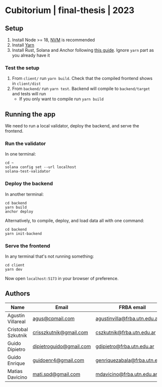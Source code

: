 # Cubitorium | final-thesis | 2023

## Setup

1. Install Node >= 18, [NVM](https://github.com/nvm-sh/nvm) is recommended
2. Install [Yarn](https://yarnpkg.com/getting-started/install)
3. Install Rust, Solana and Anchor following [this guide](https://www.anchor-lang.com/docs/installation). Ignore `yarn` part as you already have it

### Test the setup

1. From `client/` run `yarn build`. Check that the compiled frontend shows in `client/dist`
2. From `backend/` run `yarn test`. Backend will compile to `backend/target` and tests will run
   - If you only want to compile run `yarn build`

## Running the app

We need to run a local validator, deploy the backend, and serve the frontend.

### Run the validator

In one terminal:

```shell
cd ~
solana config set --url localhost
solana-test-validator
```

### Deploy the backend

In another terminal:

```shell
cd backend
yarn build
anchor deploy
```

Alternatively, to compile, deploy, and load data all with one command:

```shell
cd backend
yarn init-backend
```

### Serve the frontend

In any terminal that's not running something:

```shell
cd client
yarn dev
```

Now open `localhost:5173` in your browser of preference.

## Authors

| Name               | Email                   | FRBA email                     |
| ------------------ | ----------------------- | ------------------------------ |
| Agustin Villareal  | agus@cpmail.com         | agustinvilla@frba.utn.edu.ar   |
| Cristobal Szkutnik | crisszkutnik@gmail.com  | cszkutnik@frba.utn.edu.ar      |
| Guido Dipietro     | dipietroguido@gmail.com | gdipietro@frba.utn.edu.ar      |
| Guido Enrique      | guidoenr4@gmail.com     | genriquezabala@frba.utn.edu.ar |
| Matias Davicino    | mati.spd@gmail.com      | mdavicino@frba.utn.edu.ar      |
